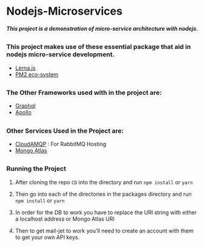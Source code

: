 # Nodejs-Microservices

##### This project is a demonstration of micro-service architecture with nodejs.
##

### This project makes use of these essential package that aid in nodejs micro-service development.

* [Lerna.js](https://lerna.js.org/)
* [PM2 eco-system](http://pm2.keymetrics.io/docs/usage/application-declaration/)
##

### The Other Frameworks used with in the project are: 

* [Graphql](https://graphql.org)
* [Apollo](https://www.apollographql.com/)

##

### Other Services Used in the Project are:

* [CloudAMQP](https://www.cloudamqp.com/) : For RabbitMQ Hosting
* [Mongo Atlas](https://www.mongodb.com/cloud/atlas)

## 

### Running the Project

1. After cloning the repo `CD` into the directory and run `npm install` or `yarn`

1. Then go into each of the directories in the packages directory and run
`npm install` or `yarn`

1. In order for the DB to work you have to replace the URI string with either a localhost address or Mongo Atlas URI

1. Then to get mail-jet to work you'll need to create an account with them to get your own API keys.



